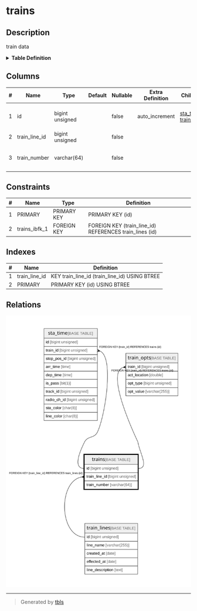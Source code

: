 # trains

## Description

train data

<details>
<summary><strong>Table Definition</strong></summary>

```sql
CREATE TABLE `trains` (
  `id` bigint unsigned NOT NULL AUTO_INCREMENT COMMENT 'counter to identify each record',
  `train_line_id` bigint unsigned NOT NULL COMMENT 'target line id',
  `train_number` varchar(64) NOT NULL COMMENT 'train number (e.g. 9091G)',
  PRIMARY KEY (`id`),
  KEY `train_line_id` (`train_line_id`),
  CONSTRAINT `trains_ibfk_1` FOREIGN KEY (`train_line_id`) REFERENCES `train_lines` (`id`) ON DELETE CASCADE
) ENGINE=InnoDB AUTO_INCREMENT=[Redacted by tbls] DEFAULT CHARSET=utf8mb3 COMMENT='train data'
```

</details>

## Columns

| # | Name | Type | Default | Nullable | Extra Definition | Children | Parents | Comment |
| - | ---- | ---- | ------- | -------- | ---------------- | -------- | ------- | ------- |
| 1 | id | bigint unsigned |  | false | auto_increment | [sta_time](sta_time.md) [train_opts](train_opts.md) |  | counter to identify each record |
| 2 | train_line_id | bigint unsigned |  | false |  |  | [train_lines](train_lines.md) | target line id |
| 3 | train_number | varchar(64) |  | false |  |  |  | train number (e.g. 9091G) |

## Constraints

| # | Name | Type | Definition |
| - | ---- | ---- | ---------- |
| 1 | PRIMARY | PRIMARY KEY | PRIMARY KEY (id) |
| 2 | trains_ibfk_1 | FOREIGN KEY | FOREIGN KEY (train_line_id) REFERENCES train_lines (id) |

## Indexes

| # | Name | Definition |
| - | ---- | ---------- |
| 1 | train_line_id | KEY train_line_id (train_line_id) USING BTREE |
| 2 | PRIMARY | PRIMARY KEY (id) USING BTREE |

## Relations

![er](trains.svg)

---

> Generated by [tbls](https://github.com/k1LoW/tbls)
